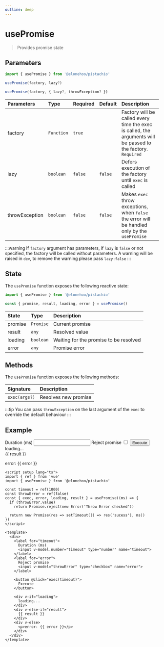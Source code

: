 ```yaml
---
outline: deep
---
```


<script setup lang="ts">
import { ref } from 'vue'
import { usePromise } from '@elonehoo/pistachio'

const timeout = ref(1000);
const throwError = ref(false);
const { exec, error, loading, result } = usePromise(ms => {
  if (throwError.value) {
    return Promise.reject(new Error("Throw Error checked"));
  }
  return new Promise(res => setTimeout(() => res("sucess"), ms));
});
</script>

# usePromise

> Provides promise state

## Parameters

```typescript
import { usePromise } from '@elonehoo/pistachio'

usePromise(factory, lazy?)

usePromise(factory, { lazy?, throwException? })
```

| Parameters     | Type       | Required | Default | Description                                                                                                   |
| :------------- | :--------- | :------- | :------ | :------------------------------------------------------------------------------------------------------------ |
| factory        | `Function` | `true`   |         | Factory will be called every time the exec is called, the arguments will be passed to the factory. `Required` |
| lazy           | `boolean`  | `false`  | `false` | Defers execution of the factory until `exec` is called                                                        |
| throwException | `boolean`  | `false`  | `false` | Makes `exec` throw exceptions, when `false` the error will be handled only by the `usePromise`                |

:::warning
If `factory` argument has parameters, if `lazy` is `false` or not specified, the factory will be called without parameters.
A warning will be raised in `dev`, to remove the warning please pass `lazy:false`
:::

## State

The `usePromise` function exposes the following reactive state:

```typescript
import { usePromise } from '@elonehoo/pistachio'

const { promise, result, loading, error } = usePromise()
```

| State   | Type      | Description                            |
| :------ | :-------- | :------------------------------------- |
| promise | `Promise` | Current promise                        |
| result  | `any`     | Resolved value                         |
| loading | `boolean` | Waiting for the promise to be resolved |
| error   | `any`     | Promise error                          |

## Methods

The `usePromise` function exposes the following methods:

| Signature     | Description          |
| :------------ | :------------------- |
| `exec(args?)` | Resolves new promise |

:::tip
You can pass `throwException` on the last argument of the `exec` to override the default behaviour
:::

## Example

<div>
  <label for="timeout">
    Duration (ms)
    <input type="number" name="timeout" v-model.number="timeout" />
  </label>
  <label for="error">
    Reject promise
    <input type="checkbox" name="error" v-model="throwError" />
  </label>
  <button @click="exec(timeout)">Execute</button>
  <div v-if="loading">loading...</div>
  <div v-else-if="result">{{ result }}</div>
  <div v-else>
    <p>error: {{ error }}</p>
  </div>
</div>

```vue
<script setup lang="ts">
import { ref } from 'vue'
import { usePromise } from '@elonehoo/pistachio'

const timeout = ref(1000)
const throwError = ref(false)
const { exec, error, loading, result } = usePromise((ms) => {
  if (throwError.value)
    return Promise.reject(new Error('Throw Error checked'))

  return new Promise(res => setTimeout(() => res('sucess'), ms))
})
</script>

<template>
  <div>
    <label for="timeout">
      Duration (ms)
      <input v-model.number="timeout" type="number" name="timeout">
    </label>
    <label for="error">
      Reject promise
      <input v-model="throwError" type="checkbox" name="error">
    </label>

    <button @click="exec(timeout)">
      Execute
    </button>

    <div v-if="loading">
      loading...
    </div>
    <div v-else-if="result">
      {{ result }}
    </div>
    <div v-else>
      <p>error: {{ error }}</p>
    </div>
  </div>
</template>
```

